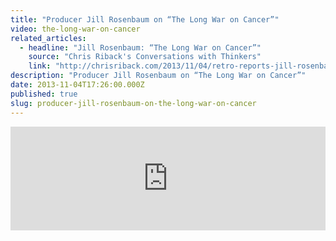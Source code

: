 ```yaml
---
title: "Producer Jill Rosenbaum on “The Long War on Cancer”"
video: the-long-war-on-cancer
related_articles:
  - headline: "Jill Rosenbaum: “The Long War on Cancer”"
    source: "Chris Riback's Conversations with Thinkers"
    link: "http://chrisriback.com/2013/11/04/retro-reports-jill-rosenbaum-the-long-war-on-cancer/"
description: "Producer Jill Rosenbaum on “The Long War on Cancer”"
date: 2013-11-04T17:26:00.000Z
published: true
slug: producer-jill-rosenbaum-on-the-long-war-on-cancer
---
```


<iframe width="100%" height="166" scrolling="no" frameborder="no" src="https://w.soundcloud.com/player/?url=https%3A//api.soundcloud.com/tracks/118593308&amp;color=ff6600&amp;show_artwork=false"></iframe>

